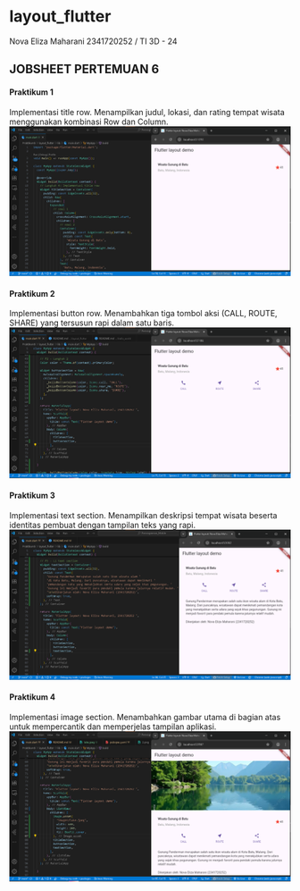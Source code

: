 # layout_flutter

Nova Eliza Maharani
2341720252 / TI 3D - 24

## JOBSHEET PERTEMUAN 6 

#### Praktikum 1
Implementasi title row.
Menampilkan judul, lokasi, dan rating tempat wisata menggunakan kombinasi Row dan Column.
![1](images/1.png)

#### Praktikum 2
Implementasi button row.
Menambahkan tiga tombol aksi (CALL, ROUTE, SHARE) yang tersusun rapi dalam satu baris.
![2](images/2.png)

#### Praktikum 3
Implementasi text section.
Menampilkan deskripsi tempat wisata beserta identitas pembuat dengan tampilan teks yang rapi.
![3](images/3.png)

#### Praktikum 4
Implementasi image section.
Menambahkan gambar utama di bagian atas untuk mempercantik dan memperjelas tampilan aplikasi.
![4](images/4.png)